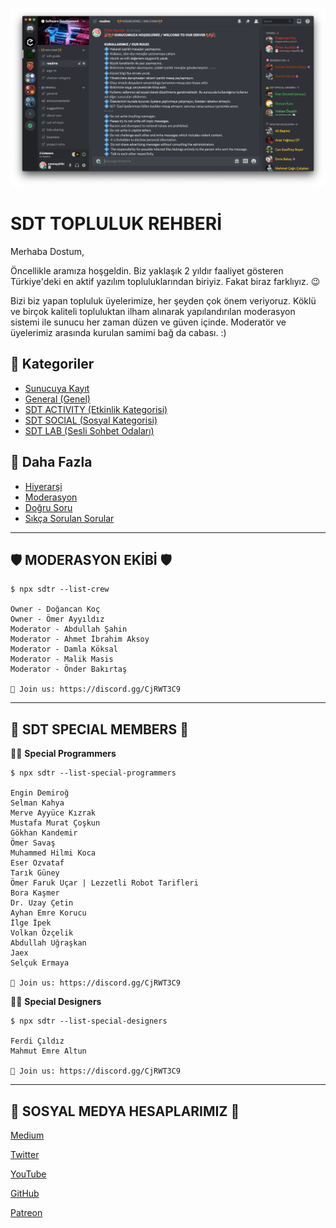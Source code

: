 ![sdt](assets/img/sdt.png)

# SDT TOPLULUK REHBERİ

Merhaba Dostum,

Öncellikle aramıza hoşgeldin. Biz yaklaşık 2 yıldır faaliyet gösteren Türkiye'deki en aktif yazılım topluluklarından biriyiz. Fakat biraz farklıyız. 😉

Bizi biz yapan topluluk üyelerimize, her şeyden çok önem veriyoruz. Köklü ve birçok kaliteli topluluktan ilham alınarak yapılandırılan moderasyon sistemi ile sunucu her zaman düzen ve güven içinde. Moderatör ve üyelerimiz arasında kurulan samimi bağ da cabası. :)

## 📁 Kategoriler
- [Sunucuya Kayıt](pages/register.md)
- [General (Genel)](pages/general.md)                                        
- [SDT ACTIVITY (Etkinlik Kategorisi)](pages/sdt-activity.md)
- [SDT SOCIAL (Sosyal Kategorisi)](pages/sdt-social.md)
- [SDT LAB (Sesli Sohbet Odaları)](pages/sdt-lab.md)

## 🤔 Daha Fazla
- [Hiyerarşi](pages/sdt-hierarchy.md)
- [Moderasyon](pages/moderation.md)
- [Doğru Soru](pages/right-question.md)
- [Sıkça Sorulan Sorular](pages/sss.md)

---

## 🛡 **MODERASYON EKİBİ** 🛡 
```
$ npx sdtr --list-crew

Owner - Doğancan Koç
Owner - Ömer Ayyıldız
Moderator - Abdullah Şahin
Moderator - Ahmet İbrahim Aksoy
Moderator - Damla Köksal
Moderator - Malik Masis
Moderator - Önder Bakırtaş

💜 Join us: https://discord.gg/CjRWT3C9
```

---

## 👑 **SDT SPECIAL MEMBERS** 👑

👨‍💻 **Special Programmers**
```
$ npx sdtr --list-special-programmers

Engin Demiroğ 
Selman Kahya
Merve Ayyüce Kızrak
Mustafa Murat Çoşkun
Gökhan Kandemir
Ömer Savaş
Muhammed Hilmi Koca
Eser Ozvataf
Tarık Güney
Ömer Faruk Uçar | Lezzetli Robot Tarifleri
Bora Kaşmer
Dr. Uzay Çetin
Ayhan Emre Korucu
İlge İpek
Volkan Özçelik
Abdullah Uğraşkan
Jaex
Selçuk Ermaya

💜 Join us: https://discord.gg/CjRWT3C9
```


👨‍🎨 **Special Designers**
```
$ npx sdtr --list-special-designers 

Ferdi Çıldız 
Mahmut Emre Altun

💜 Join us: https://discord.gg/CjRWT3C9
```

---

## 🔗 **SOSYAL MEDYA HESAPLARIMIZ** 🔗

[Medium](https://medium.com/software-development-turkey)

[Twitter](https://twitter.com/sdtrdev)

[YouTube](https://youtube.com/c/SoftwareDevelopmentTurkey)

[GitHub](https://github.com/sdtrdev)

[Patreon](https://patreon.com/softwaredevelopmentturkey)
